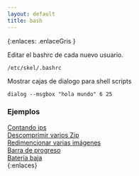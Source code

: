 ```yaml
---
layout: default
title: bash
---
```


{:enlaces: .enlaceGris }  

Editar el bashrc de cada nuevo usuario.

	/etc/skel/.bashrc

Mostrar cajas de dialogo para shell scripts

	dialog --msgbox "hola mundo" 6 25 

### Ejemplos

[Contando ips](/wiki/bash/contandoIp)  
[Descomprimir varios Zip](/wiki/bash/descomprimirZip)  
[Redimencionar varias imágenes](/wiki/bash/redimencionarImagenes)  
[Barra de progreso](/wiki/bash/barraProgreso)  
[Batería baja](/wiki/bash/bateriaBaja)  
{:enlaces} 
